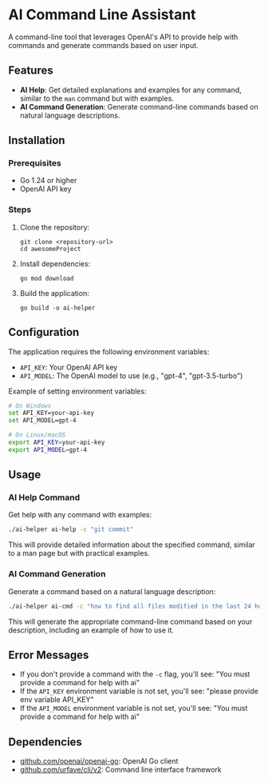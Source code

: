 # AI Command Line Assistant

A command-line tool that leverages OpenAI's API to provide help with commands and generate commands based on user input.

## Features

- **AI Help**: Get detailed explanations and examples for any command, similar to the `man` command but with examples.
- **AI Command Generation**: Generate command-line commands based on natural language descriptions.

## Installation

### Prerequisites

- Go 1.24 or higher
- OpenAI API key

### Steps

1. Clone the repository:
   ```
   git clone <repository-url>
   cd awesomeProject
   ```

2. Install dependencies:
   ```
   go mod download
   ```

3. Build the application:
   ```
   go build -o ai-helper
   ```

## Configuration

The application requires the following environment variables:

- `API_KEY`: Your OpenAI API key
- `API_MODEL`: The OpenAI model to use (e.g., "gpt-4", "gpt-3.5-turbo")

Example of setting environment variables:

```bash
# On Windows
set API_KEY=your-api-key
set API_MODEL=gpt-4

# On Linux/macOS
export API_KEY=your-api-key
export API_MODEL=gpt-4
```

## Usage

### AI Help Command

Get help with any command with examples:

```bash
./ai-helper ai-help -c "git commit"
```

This will provide detailed information about the specified command, similar to a man page but with practical examples.

### AI Command Generation

Generate a command based on a natural language description:

```bash
./ai-helper ai-cmd -c "how to find all files modified in the last 24 hours"
```

This will generate the appropriate command-line command based on your description, including an example of how to use it.

## Error Messages

- If you don't provide a command with the `-c` flag, you'll see: "You must provide a command for help with ai"
- If the `API_KEY` environment variable is not set, you'll see: "please provide env variable API_KEY"
- If the `API_MODEL` environment variable is not set, you'll see: "You must provide a command for help with ai"

## Dependencies

- [github.com/openai/openai-go](https://github.com/openai/openai-go): OpenAI Go client
- [github.com/urfave/cli/v2](https://github.com/urfave/cli/v2): Command line interface framework

